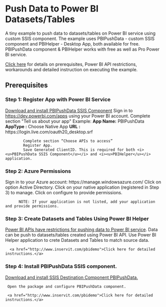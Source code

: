 # Push Data to Power BI Datasets/Tables

A tiny example to push data to datasets/tables on Power BI service using custom SSIS component.
The example uses PBIPushData - custom SSIS component and PBIHelper - Desktop App, both available for free.
PBIPushData component & PBIHelper works with free as well as Pro Power BI service.

<a href="http://www.inservit.com/pbidemo">Click here</a> for details on prerequisites, Power BI API restrictions, workarounds and detailed instruction on executing the example.

<h2>Prerequisites</h2>

<h3>Step 1: Register App with Power BI Service</h3>
      <a href="http://www.inservit.com/downloads.html">Download and install PBIPushData SSIS Component</a> 
            Sign in to <a href="https://dev.powerbi.com/apps">https://dev.powerbi.com/apps</a> using your Power BI account.
            Complete section "Tell us about your app"
              Example:
                  <b>App Name:</b> PBIPushData
                  <b>AppType :</b>  Choose Native App
                  <b>URL     :</b> https://login.live.com/oauth20_desktop.srf

            Complete section “Choose APIs to access”
            Register App.
            Save Generated ClientID. This is required for both <i><u>PBIPushData SSIS Component</u></i> and <i><u>PBIHelper</u></i> application.
<h3>Step 2: Azure Permissions</h3>
      Sign in to your Azure account: https://manage.windowsazure.com/
         Click on option Active Directory.
         Click on your native application (registered in Step 3) to manage.
         Click on configure to provide permissions.

          NOTE: If your application is not listed, add your application and provide permissions.

<h3>Step 3: Create Datasets and Tables Using Power BI Helper</h3>
      <a href="http://www.inservit.com/pbiapiinfo.html">Power BI APIs have restrictions for pushing data to Power BI service</a>.   Data can be push to datasets/tables created using Power BI API. 
      Use Power BI Helper application to crete Datasets and Tables to match source data.
      
      <a href="http://www.inservit.com/pbidemo">Click here for detailed instructions.</a>
      
<h3>Step 4: Install PBIPushData SSIS component. </h3>
     <a href="http://www.inservit.com/downloads.html"> Download and install SSIS Destination Component PBIPushData.</a>
     
     Open the package and configure PBIPushData component.
     
     <a href="http://www.inservit.com/pbidemo">Click here for detailed instructions.</a>
